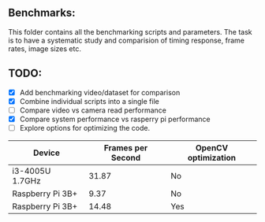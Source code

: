 ## Benchmarks:
This folder contains all the benchmarking scripts and parameters. The task is to have a systematic study and comparision of timing response, frame rates, image sizes etc. 
    
## TODO:
-  [x] Add benchmarking video/dataset for comparison
-  [x] Combine individual scripts into a single file
-  [ ] Compare video vs camera read performance
-  [x] Compare system performance vs rasperry pi performance
-  [ ] Explore options for optimizing the code.

| Device            | Frames per Second |OpenCV optimization|
| ----------------- | ----------------- | ----------------- |
| i3-4005U 1.7GHz   | 31.87             |        No         |
| Raspberry Pi 3B+  | 9.37              |        No         |
| Raspberry Pi 3B+  | 14.48             |        Yes        | 